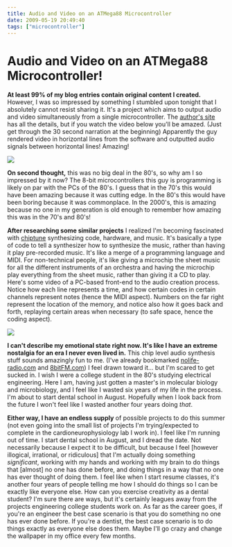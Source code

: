 ```yaml
---
title: Audio and Video on an ATMega88 Microcontroller
date: 2009-05-19 20:49:40
tags: ["microcontroller"]
---
```


# Audio and Video on an ATMega88 Microcontroller!

__At least 99% of my blog entries contain original content I created.__  However, I was so impressed by something I stumbled upon tonight that I absolutely cannot resist sharing it.  It's a project which aims to output audio and video simultaneously from a single microcontroller.  The [author's site](http://www.linusakesson.net/scene/craft/index.php) has all the details, but if you watch the video below you'll be amazed.  (Just get through the 30 second narration at the beginning)  Apparently the guy rendered video in horizontal lines from the software and outputted audio signals between horizontal lines!  Amazing!

![](https://www.youtube.com/embed/sNCqrylNY-0)

__On second thought,__ this was no big deal in the 80's, so why am I so impressed by it now?  The 8-bit microcontrollers this guy is programming is likely on par with the PCs of the 80's.  I guess that in the 70's this would have been amazing because it was cutting edge.  In the 80's this would have been boring because it was commonplace.  In the 2000's, this is amazing because no one in my generation is old enough to remember how amazing this was in the 70's and 80's!

__After researching some similar projects__ I realized I'm becoming fascinated with [chiptune](http://en.wikipedia.org/wiki/Chiptune) synthesizing code, hardware, and music.  It's basically a type of code to tell a synthesizer how to synthesize the music, rather than having it play pre-recorded music.  It's like a merge of a programming language and MIDI.  For non-technical people, it's like giving a microchip the sheet music for all the different instruments of an orchestra and having the microchip play everything from the sheet music, rather than giving it a CD to play.  Here's some video of a PC-based front-end to the audio creation process. Notice how each line represents a time, and how certain codes in certain channels represent notes (hence the MIDI aspect).  Numbers on the far right represent the location of the memory, and notice also how it goes back and forth, replaying certain areas when necessary (to safe space, hence the coding aspect).

![](https://www.youtube.com/embed/17FmzHk_v0g)

__I can't describe my emotional state right now. It's like I have an extreme nostalgia for an era I never even lived in.__  This chip level audio synthesis stuff sounds amazingly fun to me.  (I've already bookmarked [nolife-radio.com](http://nolife-radio.com/) and [8bitFM.com](http://www.8bitfm.com/)) I feel drawn toward it... but I'm scared to get sucked in. I wish I were a college student in the 80's studying electrical engineering. Here I am, having just gotten a master's in molecular biology and microbiology, and I feel like I wasted six years of my life in the process. I'm about to start dental school in August. Hopefully when I look back from the future I won't feel like I wasted another four years doing _that_.

__Either way, I have an endless supply__ of possible projects to do this summer (not even going into the small list of projects I'm trying/expected to complete in the cardioneurophysiology lab I work in).  I feel like I'm running out of time.  I start dental school in August, and I dread the date.  Not necessarily because I expect it to be difficult, but because I feel [however illogical, irrational, or ridiculous] that I'm actually doing something _significant_, working with my hands and working with my brain to do things that [almost] no one has done before, and doing things in a way that no one has ever thought of doing them.  I feel like when I start resume classes, it's another four years of people telling me how I should do things so I can be exactly like everyone else.  How can you exercise creativity as a dental student? I'm sure there are ways, but it's certainly leagues away from the projects engineering college students work on. As far as the career goes, if you're an engineer the best case scenario is that you do something no one has ever done before.  If you're a dentist, the best case scenario is to do things exactly as everyone else does them.  Maybe I'll go crazy and change the wallpaper in my office every few months.